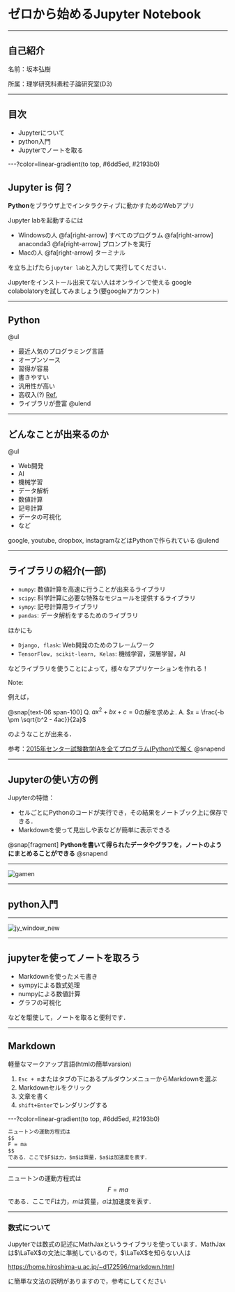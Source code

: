 # ゼロから始めるJupyter Notebook

---

## 自己紹介

名前：坂本弘樹

所属：理学研究科素粒子論研究室(D3)


---


## 目次

* Jupyterについて
* python入門
* Jupyterでノートを取る


---?color=linear-gradient(to top, #6dd5ed, #2193b0)

## Jupyter is 何？

**Python**をブラウザ上でインタラクティブに動かすためのWebアプリ


Jupyter labを起動するには

+ Windowsの人 @fa[right-arrow] すべてのプログラム @fa[right-arrow] anaconda3 @fa[right-arrow] プロンプトを実行
+ Macの人 @fa[right-arrow] ターミナル

を立ち上げたら`jupyter lab`と入力して実行してください．


Jupyterをインストール出来てない人はオンラインで使える
google colabolatoryを試してみましょう(要googleアカウント)

---

## Python

@ul
+ 最近人気のプログラミング言語
+ オープンソース
+ 習得が容易
+ 書きやすい
+ 汎用性が高い
+ 高収入(?) [Ref.](https://jp.stanby.com/media/programming_ranking2017/)
+ ライブラリが豊富
@ulend

---

## どんなことが出来るのか

@ul
* Web開発
* AI
* 機械学習
* データ解析
* 数値計算
* 記号計算
* データの可視化
* など

google, youtube, dropbox, instagramなどはPythonで作られている
@ulend

---

## ライブラリの紹介(一部)

* `numpy`: 数値計算を高速に行うことが出来るライブラリ
* `scipy`: 科学計算に必要な特殊なモジュールを提供するライブラリ
* `sympy`: 記号計算用ライブラリ
* `pandas`: データ解析をするためのライブラリ

ほかにも

- `Django, flask`: Web開発のためのフレームワーク
- `TensorFlow, scikit-learn, Kelas`: 機械学習，深層学習，AI

などライブラリを使うことによって，様々なアプリケーションを作れる！

Note:

例えば，

@snap[text-06 span-100]
Q. $a x^2 + b x + c = 0$の解を求めよ. 
A. $x = \frac{-b \pm \sqrt{b^2 - 4ac}}{2a}$

のようなことが出来る．

参考：[2015年センター試験数学IAを全てプログラム(Python)で解く](https://qiita.com/akai_banana/items/b328fe0116d248127a36)
@snapend


---

## Jupyterの使い方の例

Jupyterの特徴： 

* セルごとにPythonのコードが実行でき，その結果をノートブック上に保存できる．
* Markdownを使って見出しや表などが簡単に表示できる

@snap[fragment]
**Pythonを書いて得られたデータやグラフを，ノートのようにまとめることができる**
@snapend

---

![gamen](https://user-images.githubusercontent.com/32427720/65029837-64fbbb00-d979-11e9-8e63-1f28001c4dd4.gif)

---

## python入門

---

![jy_window_new](https://user-images.githubusercontent.com/32427720/66415236-1b613600-ea36-11e9-9dab-6f4faebb2cf1.png)


---


## jupyterを使ってノートを取ろう


+ Markdownを使ったメモ書き
+ sympyによる数式処理
+ numpyによる数値計算
+ グラフの可視化

などを駆使して，ノートを取ると便利です．

---

## Markdown

軽量なマークアップ言語(htmlの簡単varsion)


1. `Esc + m`またはタブの下にあるプルダウンメニューからMarkdownを選ぶ
2. Markdownセルをクリック
3. 文章を書く
4. `shift+Enter`でレンダリングする


---?color=linear-gradient(to top, #6dd5ed, #2193b0)

```md
ニュートンの運動方程式は
$$
F = ma
$$
である．ここで$F$は力，$m$は質量，$a$は加速度を表す．
```

---

ニュートンの運動方程式は
$$
F = ma
$$
である．ここで$F$は力，$m$は質量，$a$は加速度を表す．


---

### 数式について


Jupyterでは数式の記述にMathJaxというライブラリを使っています．MathJaxは$\LaTeX$の文法に準拠しているので，$\LaTeX$を知らない人は

https://home.hiroshima-u.ac.jp/~d172596/markdown.html

に簡単な文法の説明がありますので，参考にしてください

